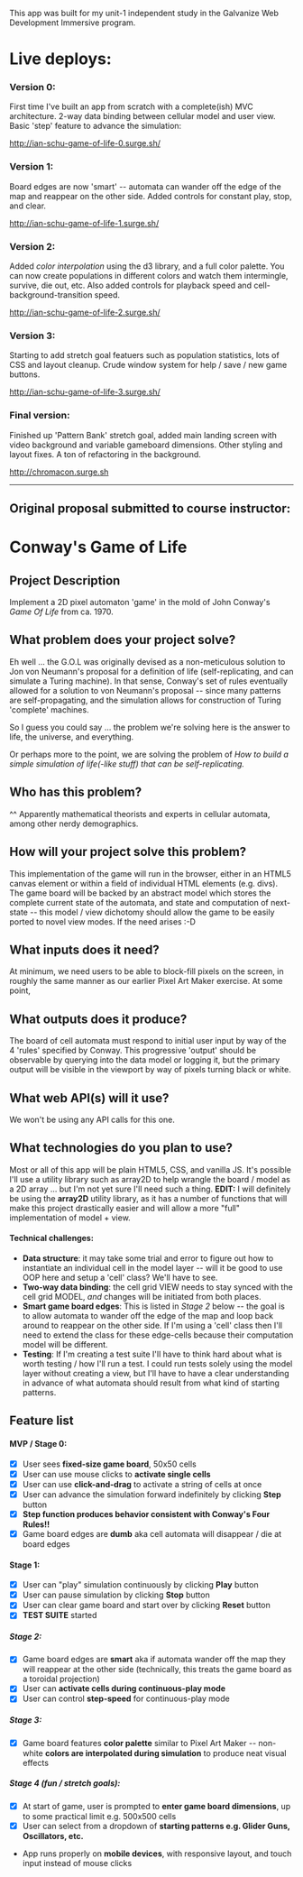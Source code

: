 This app was built for my unit-1 independent study in the Galvanize Web Development Immersive program.

# Live deploys:

### Version 0:

First time I've built an app from scratch with a complete(ish) MVC architecture. 2-way data binding between cellular model and user view. Basic 'step' feature to advance the simulation:

http://ian-schu-game-of-life-0.surge.sh/

### Version 1:

Board edges are now 'smart' -- automata can wander off the edge of the map and reappear on the other side. Added controls for constant play, stop, and clear.

http://ian-schu-game-of-life-1.surge.sh/

### Version 2:

Added _color interpolation_ using the d3 library, and a full color palette. You can now create populations in different colors and watch them intermingle, survive, die out, etc. Also added controls for playback speed and cell-background-transition speed.

http://ian-schu-game-of-life-2.surge.sh/

### Version 3:

Starting to add stretch goal featuers such as population statistics, lots of CSS and layout cleanup. Crude window system for help / save / new game buttons.

http://ian-schu-game-of-life-3.surge.sh/

### Final version:

Finished up 'Pattern Bank' stretch goal, added main landing screen with video background and variable gameboard dimensions. Other styling and layout fixes. A ton of refactoring in the background.

http://chromacon.surge.sh

---

## Original proposal submitted to course instructor:

# Conway's Game of Life

## Project Description

Implement a 2D pixel automaton 'game' in the mold of John Conway's _Game Of Life_ from ca. 1970.

## What problem does your project solve?

Eh well ... the G.O.L was originally devised as a non-meticulous solution to Jon von Neumann's proposal for a definition of life (self-replicating, and can simulate a Turing machine). In that sense, Conway's set of rules eventually allowed for a solution to von Neumann's proposal -- since many patterns are self-propagating, and the simulation allows for construction of Turing 'complete' machines.

So I guess you could say ... the problem we're solving here is the answer to life, the universe, and everything.

Or perhaps more to the point, we are solving the problem of _How to build a simple simulation of life(-like stuff) that can be self-replicating._

## Who has this problem?

^^ Apparently mathematical theorists and experts in cellular automata, among other nerdy demographics.

## How will your project solve this problem?

This implementation of the game will run in the browser, either in an HTML5 canvas element or within a field of individual HTML elements (e.g. divs). The game board will be backed by an abstract model which stores the complete current state of the automata, and state and computation of next-state -- this model / view dichotomy should allow the game to be easily ported to novel view modes. If the need arises :-D

## What inputs does it need?

At minimum, we need users to be able to block-fill pixels on the screen, in roughly the same manner as our earlier Pixel Art Maker exercise. At some point,

## What outputs does it produce?

The board of cell automata must respond to initial user input by way of the 4 'rules' specified by Conway. This progressive 'output' should be observable by querying into the data model or logging it, but the primary output will be visible in the viewport by way of pixels turning black or white.

## What web API(s) will it use?

We won't be using any API calls for this one.

## What technologies do you plan to use?

Most or all of this app will be plain HTML5, CSS, and vanilla JS. It's possible I'll use a utility library such as array2D to help wrangle the board / model as a 2D array ... but I'm not yet sure I'll need such a thing.
**EDIT:** I will definitely be using the **array2D** utility library, as it has a number of functions that will make this project drastically easier and will allow a more "full" implementation of model + view.

#### Technical challenges:

* **Data structure**: it may take some trial and error to figure out how to instantiate an individual cell in the model layer -- will it be good to use OOP here and setup a 'cell' class? We'll have to see.
* **Two-way data binding**: the cell grid VIEW needs to stay synced with the cell grid MODEL, _and_ changes will be initiated from both places.
* **Smart game board edges**: This is listed in _Stage 2_ below -- the goal is to allow automata to wander off the edge of the map and loop back around to reappear on the other side. If I'm using a 'cell' class then I'll need to extend the class for these edge-cells because their computation model will be different.
* **Testing**: If I'm creating a test suite I'll have to think hard about what is worth testing / how I'll run a test. I could run tests solely using the model layer without creating a view, but I'll have to have a clear understanding in advance of what automata should result from what kind of starting patterns.

## Feature list

#### MVP / Stage 0:

* [x] User sees **fixed-size game board**, 50x50 cells
* [x] User can use mouse clicks to **activate single cells**
* [x] User can use **click-and-drag** to activate a string of cells at once
* [x] User can advance the simulation forward indefinitely by clicking **Step** button
* [x] **Step function produces behavior consistent with Conway's Four Rules!!**
* [x] Game board edges are **dumb** aka cell automata will disappear / die at board edges

#### Stage 1:

* [x] User can "play" simulation continuously by clicking **Play** button
* [x] User can pause simulation by clicking **Stop** button
* [x] User can clear game board and start over by clicking **Reset** button
* [x] **TEST SUITE** started

##### Stage 2:

* [x] Game board edges are **smart** aka if automata wander off the map they will reappear at the other side (technically, this treats the game board as a toroidal projection)
* [x] User can **activate cells during continuous-play mode**
* [x] User can control **step-speed** for continuous-play mode

##### Stage 3:

* [x] Game board features **color palette** similar to Pixel Art Maker -- non-white **colors are interpolated during simulation** to produce neat visual effects

##### Stage 4 (fun / stretch goals):

* [x] At start of game, user is prompted to **enter game board dimensions**, up to some practical limit e.g. 500x500 cells
* [x] User can select from a dropdown of **starting patterns e.g. Glider Guns, Oscillators, etc.**
* App runs properly on **mobile devices**, with responsive layout, and touch input instead of mouse clicks
